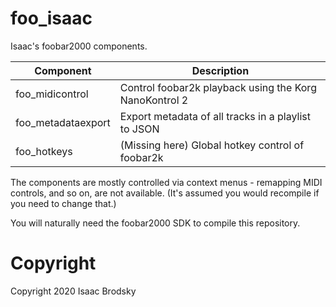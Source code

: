 # foo_isaac

Isaac's foobar2000 components.

| Component | Description
| --------- | -----------
| foo_midicontrol | Control foobar2k playback using the Korg NanoKontrol 2
| foo_metadataexport | Export metadata of all tracks in a playlist to JSON
| foo_hotkeys | (Missing here) Global hotkey control of foobar2k

The components are mostly controlled via context menus - remapping MIDI controls,
and so on, are not available. (It's assumed you would recompile if you need to
change that.)

You will naturally need the foobar2000 SDK to compile this repository.

# Copyright

Copyright 2020 Isaac Brodsky
